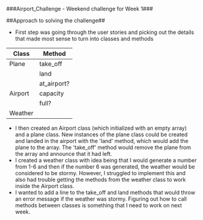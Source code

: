 ###Airport_Challenge - Weekend challenge for Week 1###

##Approach to solving the challenge##

- First step was going through the user stories and picking out the details that made most sense to turn into classes and methods

| Class   | Method      |
|---------|-------------|
| Plane   | take_off    |
|         |  land       |
|         |  at_airport?|
| Airport | capacity    |
|         |  full?      |
| Weather |             |

- I then created an Airport class (which initialized with an empty array) and a plane class. New instances of the plane class could be created and landed in the airport with the 'land' method, which would add the plane to the array. The 'take_off' method would remove the plane from the array and announce that it had left.
- I created a weather class with idea being that I would generate a number from 1-6 and then if the number 6 was generated, the weather would be considered to be stormy. However, I struggled to implement this and also had trouble getting the methods from the weather class to work inside the Airport class.
- I wanted to add a line to the take_off and land methods that would throw an error message if the weather was stormy. Figuring out how to call methods between classes is something that I need to work on next week.
